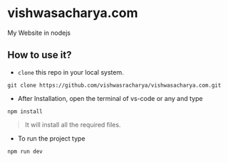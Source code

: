 # vishwasacharya.com
My Website in nodejs

## How to use it?
- `clone` this repo in your local system.
```
git clone https://github.com/vishwasracharya/vishwasacharya.com.git
```
- After Installation, open the terminal of vs-code or any and type
```
npm install
```
> It will install all the required files.
- To run the project type
```
npm run dev
```
